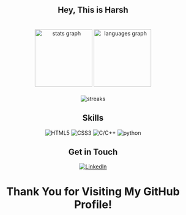 <h2 align="center">Hey, This is Harsh</h2> 

<div align="center">

  <img src="https://github-readme-stats.vercel.app/api?username=harshyadav152&show_icons=true&hide_title=true&hide_border=true&count_private=true&theme=material-palenight" height="150" alt="stats graph"/>
  <img style="margin-top:20" src="https://github-readme-stats.vercel.app/api/top-langs/?username=harshyadav152&layout=compact&theme=dracula" height="150" alt="languages graph"  />
</div>
<div align="center" style="margin-top: 20">
  <img src='https://github-readme-streak-stats.herokuapp.com/?user=harshyadav152&theme=cobalt' alt='streaks'/>
</div>

##


<h2 align="center">Skills</h2>

<p align="center">
<img src="https://img.shields.io/badge/HTML5-%23E34F26.svg?&style=for-the-badge&logo=html5&logoColor=white" alt="HTML5">
<img src="https://img.shields.io/badge/CSS3-%231572B6.svg?&style=for-the-badge&logo=css3&logoColor=white" alt="CSS3">
<img src="https://img.shields.io/badge/C++-%233776AB.svg?&style=for-the-badge&logo=C&logoColor=white" alt="C/C++">
<img src="https://img.shields.io/badge/Python-%233776AB.svg?&style=for-the-badge&logo=python&logoColor=white" alt="python">
</p>

<h2 align="center">Get in Touch</h2>

<p align="center">
  <a href="https://www.linkedin.com/in/harshyadav152/" target="_blank">
    <img src="https://img.shields.io/badge/LinkedIn-%230077B5.svg?&style=for-the-badge&logo=linkedin&logoColor=white" alt="LinkedIn">
  </a>
</p>


###

<h1 align='center' >Thank You for Visiting My GitHub Profile!</h1>
